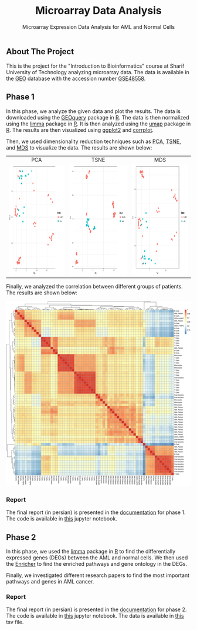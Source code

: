 <br/>
<p align="center">
  <h1 align="center">Microarray Data Analysis</h3>

  <p align="center">
    Microarray Expression Data Analysis for AML and Normal Cells
    <br/>
    <br/>
  </p>
</p>

## About The Project

This is the project for the "Introduction to Bioinformatics" course at Sharif University of Technology analyzing microarray data. The data is available in the [GEO](https://www.ncbi.nlm.nih.gov/geo/) database with the accession number [GSE48558](https://www.ncbi.nlm.nih.gov/geo/query/acc.cgi?acc=GSE48558).


## Phase 1

In this phase, we analyze the given data and plot the results. The data is downloaded using the [GEOquery](https://bioconductor.org/packages/release/bioc/html/GEOquery.html) package in [R](https://www.r-project.org/). The data is then normalized using the [limma](https://bioconductor.org/packages/release/bioc/html/limma.html) package in [R](https://www.r-project.org/). It is then analyzed using the [umap](https://cran.r-project.org/web/packages/umap/vignettes/umap.html) package in [R](https://www.r-project.org/). The results are then visualized using [ggplot2](https://ggplot2.tidyverse.org/) and [corrplot](https://cran.r-project.org/web/packages/corrplot/index.html). 

Then, we used dimensionality reduction techniques such as [PCA](https://en.wikipedia.org/wiki/Principal_component_analysis), [TSNE](https://en.wikipedia.org/wiki/T-distributed_stochastic_neighbor_embedding), and [MDS](https://en.wikipedia.org/wiki/Multidimensional_scaling) to visualize the data. The results are shown below:

<table>
  <tr align="center">
    <td>PCA</td>
    <td>TSNE</td>
    <td>MDS</td>
  </tr>
  <tr>
    <td><img src="Phase%201/figs/pca6.png" width=300 height=300></td>
    <td><img src="Phase%201/figs/tsnep5.png" width=300 height=300></td>
    <td><img src="Phase%201/figs/mds.png" width=300 height=300></td>
  </tr>
 </table>

Finally, we analyzed the correlation between different groups of patients. The results are shown below:

![Correlation](Phase%201/figs/SourceName-Cor-Heatmap-1.png)

### Report

The final report (in persian) is presented in the [documentation](/Phase%201/report.pdf) for phase 1. The code is available in [this](/Phase%201/Bio_Phase_1.ipynb) jupyter notebook.

## Phase 2

In this phase, we used the [limma](https://bioconductor.org/packages/release/bioc/html/limma.html) package in [R](https://www.r-project.org/) to find the differentially expressed genes (DEGs) between the AML and normal cells. We then used the [Enricher](https://maayanlab.cloud/Enrichr/) to find the enriched pathways and gene ontology in the DEGs.

Finally, we investigated different research papers to find the most important pathways and genes in AML cancer.

### Report

The final report (in persian) is presented in the [documentation](/Phase%202/report.pdf) for phase 2. The code is available in [this](/Phase%202/Bio_Phase_2.ipynb) jupyter notebook. The data is available in [this](/Phase%202/data/AML_Healthy.tsv) tsv file.

